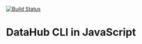 [![Build Status](https://travis-ci.org/datopian/datahub-cli.svg?branch=master)](https://travis-ci.org/datopian/datahub-cli)

# DataHub CLI in JavaScript

